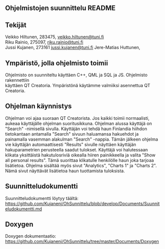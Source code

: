 ## Ohjelmistojen suunnittelu README

## Tekijät
Veikko Hiltunen, 283475, veikko.hiltunen@tuni.fi  
Riku Rainio, 275097, riku.rainio@tuni.fi  
Jussi Kujanen,  273161 jussi.kujanen@tuni.fi
Jere-Matias Huttunen,  

## Ympäristö, jolla ohjelmisto toimii
Ohjelmisto on suunniteltu käyttäen C++, QML ja SQL ja JS. Ohjelmisto rakennettiin  
käyttäen QT Creatoria. Ympäristönä käytämme valmiiksi asennettua QT Creatoria.  

## Ohjelman käynnistys
Ohjelman voi ajaa suoraan QT Creatorista. Jos kaikki toimii normaalisti,
aukeaa käyttäjälle ohjelman suoritusikkuna. Ohjelman alussa käyttäjä on
"Search" -nimisellä sivulla. Käyttäjän voi tehdä haun Finlandia hiihdon
tietokantaan antamalla "Search" sivuun haluamansa hakuehdot ja painamalla
vasemman alakulman "Search" -nappia. Tämän jälkeen ohjelma vie käyttäjän
automaattisesti "Results" sivulle näyttäen käyttäjän hakuparametrien perusteella
saadut tulokset. Käyttäjä voi halutessaan klikata yksittäistä hakutulosriviä
oikealla hiiren painikkeella ja valita "Show all personal results". Tämä suorittaa
klikatulle henkilölle haun joka tarjoaa lisätietoa.
Ohjelma sisältää myös sivut "Analytics", "Charts 1" ja "Charts 2". Nämä
sivut näyttävät lisätietoa haun tuottamista tuloksista.


## Suunnitteludokumentti
Suunnitteludokumentti löytyy täältä:  https://github.com/Kujanenj/OhSunnittelu/blob/develop/Documents/Suunniteludokumentti.md
## Doxygen
Doxygen dokumentaatio: https://github.com/Kujanenj/OhSunnittelu/tree/master/Documents/Doxygen
